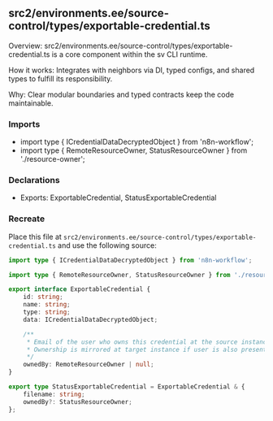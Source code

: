 ## src2/environments.ee/source-control/types/exportable-credential.ts

Overview: src2/environments.ee/source-control/types/exportable-credential.ts is a core component within the sv CLI runtime.

How it works: Integrates with neighbors via DI, typed configs, and shared types to fulfill its responsibility.

Why: Clear modular boundaries and typed contracts keep the code maintainable.

### Imports

- import type { ICredentialDataDecryptedObject } from 'n8n-workflow';
- import type { RemoteResourceOwner, StatusResourceOwner } from './resource-owner';

### Declarations

- Exports: ExportableCredential, StatusExportableCredential

### Recreate

Place this file at `src2/environments.ee/source-control/types/exportable-credential.ts` and use the following source:

```ts
import type { ICredentialDataDecryptedObject } from 'n8n-workflow';

import type { RemoteResourceOwner, StatusResourceOwner } from './resource-owner';

export interface ExportableCredential {
	id: string;
	name: string;
	type: string;
	data: ICredentialDataDecryptedObject;

	/**
	 * Email of the user who owns this credential at the source instance.
	 * Ownership is mirrored at target instance if user is also present there.
	 */
	ownedBy: RemoteResourceOwner | null;
}

export type StatusExportableCredential = ExportableCredential & {
	filename: string;
	ownedBy?: StatusResourceOwner;
};

```
